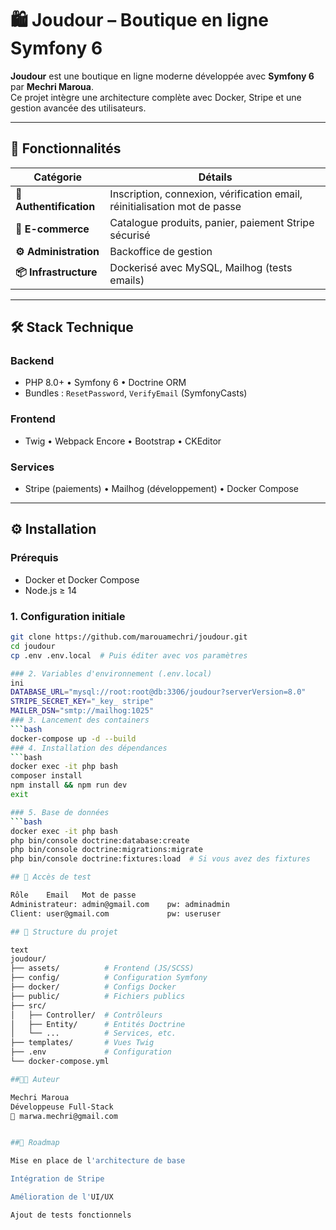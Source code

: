 
# 🛍️ Joudour – Boutique en ligne Symfony 6

**Joudour** est une boutique en ligne moderne développée avec **Symfony 6** par **Mechri Maroua**.  
Ce projet intègre une architecture complète avec Docker, Stripe et une gestion avancée des utilisateurs.

---

## 🚀 Fonctionnalités

| Catégorie               | Détails                                                                 |
|-------------------------|-------------------------------------------------------------------------|
| **🔐 Authentification**  | Inscription, connexion, vérification email, réinitialisation mot de passe |
| **🛒 E-commerce**       | Catalogue produits, panier, paiement Stripe sécurisé                    |
| **⚙️ Administration**  | Backoffice de gestion                                                   |
| **📦 Infrastructure**   | Dockerisé avec MySQL, Mailhog (tests emails)                            |

---

## 🛠 Stack Technique

### Backend
- PHP 8.0+ • Symfony 6 • Doctrine ORM
- Bundles : `ResetPassword`, `VerifyEmail` (SymfonyCasts)

### Frontend
- Twig • Webpack Encore • Bootstrap • CKEditor

### Services
- Stripe (paiements) • Mailhog (développement) • Docker Compose

---

## ⚙️ Installation

### Prérequis
- Docker et Docker Compose
- Node.js ≥ 14

### 1. Configuration initiale
```bash
git clone https://github.com/marouamechri/joudour.git
cd joudour
cp .env .env.local  # Puis éditer avec vos paramètres

### 2. Variables d'environnement (.env.local)
ini
DATABASE_URL="mysql://root:root@db:3306/joudour?serverVersion=8.0"
STRIPE_SECRET_KEY="_key_ stripe"
MAILER_DSN="smtp://mailhog:1025"
### 3. Lancement des containers
```bash
docker-compose up -d --build
### 4. Installation des dépendances
```bash
docker exec -it php bash
composer install
npm install && npm run dev
exit

### 5. Base de données
```bash
docker exec -it php bash
php bin/console doctrine:database:create
php bin/console doctrine:migrations:migrate
php bin/console doctrine:fixtures:load  # Si vous avez des fixtures

## 🔐 Accès de test

Rôle	Email	Mot de passe
Administrateur:	admin@gmail.com	   pw: adminadmin
Client:	user@gmail.com	           pw: useruser

## 📂 Structure du projet

text
joudour/
├── assets/          # Frontend (JS/SCSS)
├── config/          # Configuration Symfony
├── docker/          # Configs Docker
├── public/          # Fichiers publics
├── src/
│   ├── Controller/  # Contrôleurs
│   ├── Entity/      # Entités Doctrine
│   └── ...          # Services, etc.
├── templates/       # Vues Twig
├── .env             # Configuration
└── docker-compose.yml

##👩‍💻 Auteur

Mechri Maroua
Développeuse Full-Stack
📧 marwa.mechri@gmail.com


##📌 Roadmap

Mise en place de l'architecture de base

Intégration de Stripe

Amélioration de l'UI/UX

Ajout de tests fonctionnels



